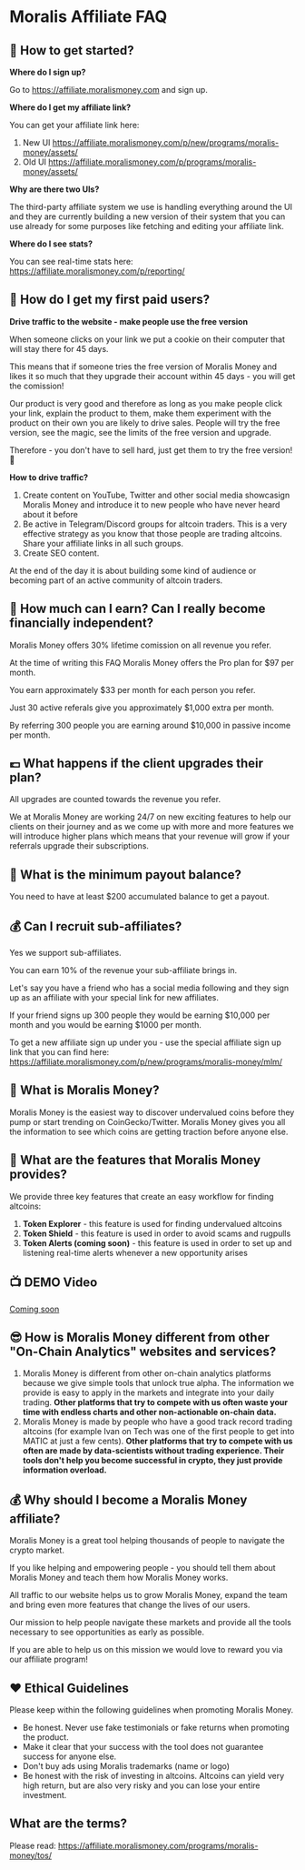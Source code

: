 # Moralis Affiliate FAQ

## 👋 How to get started?

**Where do I sign up?**

Go to https://affiliate.moralismoney.com and sign up.

**Where do I get my affiliate link?**

You can get your affiliate link here: 
1. New UI https://affiliate.moralismoney.com/p/new/programs/moralis-money/assets/
2. Old UI https://affiliate.moralismoney.com/p/programs/moralis-money/assets/

**Why are there two UIs?** 

The third-party affiliate system we use is handling everything around the UI and they are currently building a new version of their system that you can use already for some purposes like fetching and editing your affiliate link.

**Where do I see stats?**

You can see real-time stats here: https://affiliate.moralismoney.com/p/reporting/

## 💸 How do I get my first paid users?

**Drive traffic to the website - make people use the free version**

When someone clicks on your link we put a cookie on their computer that will stay there for 45 days.

This means that if someone tries the free version of Moralis Money and likes it so much that they upgrade their account within 45 days - you will get the comission!

Our product is very good and therefore as long as you make people click your link, explain the product to them, make them experiment with the product on their own you are likely to drive sales. People will try the free version, see the magic, see the limits of the free version and upgrade.

Therefore - you don't have to sell hard, just get them to try the free version! 🙌

**How to drive traffic?**

1. Create content on YouTube, Twitter and other social media showcasign Moralis Money and introduce it to new people who have never heard about it before
2. Be active in Telegram/Discord groups for altcoin traders. This is a very effective strategy as you know that those people are trading altcoins. Share your affiliate links in all such groups.
3. Create SEO content.

At the end of the day it is about building some kind of audience or becoming part of an active community of altcoin traders.


## 💸 How much can I earn? Can I really become financially independent?

Moralis Money offers 30% lifetime comission on all revenue you refer.

At the time of writing this FAQ Moralis Money offers the Pro plan for $97 per month.

You earn approximately $33 per month for each person you refer.

Just 30 active referals give you approximately $1,000 extra per month.

By referring 300 people you are earning around $10,000 in passive income per month.

## 💷 What happens if the client upgrades their plan?

All upgrades are counted towards the revenue you refer. 

We at Moralis Money are working 24/7 on new exciting features to help our clients on their journey and as we come up with more and more features we will introduce higher plans which means that your revenue will grow if your referrals upgrade their subscriptions.

## 🤑 What is the minimum payout balance?

You need to have at least $200 accumulated balance to get a payout.

## 💰 Can I recruit sub-affiliates?

Yes we support sub-affiliates.

You can earn 10% of the revenue your sub-affiliate brings in.

Let's say you have a friend who has a social media following and they sign up as an affiliate with your special link for new affiliates.

If your friend signs up 300 people they would be earning $10,000 per month and you would be earning $1000 per month.

To get a new affiliate sign up under you - use the special affiliate sign up link that you can find here: https://affiliate.moralismoney.com/p/new/programs/moralis-money/mlm/



## 🤔 What is Moralis Money?

Moralis Money is the easiest way to discover undervalued coins before they pump or start trending on CoinGecko/Twitter. Moralis Money gives you all the information to see which coins are getting traction before anyone else.

## 🤩 What are the features that Moralis Money provides?

We provide three key features that create an easy workflow for finding altcoins:

1. **Token Explorer** - this feature is used for finding undervalued altcoins
2. **Token Shield** - this feature is used in order to avoid scams and rugpulls
3. **Token Alerts (coming soon)** - this feature is used in order to set up and listening real-time alerts whenever a new opportunity arises

## 📺 DEMO Video

[Coming soon](https://www.youtube.com/watch?v=8fzV9bO56ow)

## 😎 How is Moralis Money different from other "On-Chain Analytics" websites and services? 
1. Moralis Money is different from other on-chain analytics platforms because we give simple tools that unlock true alpha. The information we provide is easy to apply in the markets and integrate into your daily trading. **Other platforms that try to compete with us often waste your time with endless charts and other non-actionable on-chain data.**
2. Moralis Money is made by people who have a good track record trading altcoins (for example Ivan on Tech was one of the first people to get into MATIC at just a few cents). **Other platforms that try to compete with us often are made by data-scientists without trading experience. Their tools don't help you become successful in crypto, they just provide information overload.**


## 💰 Why should I become a Moralis Money affiliate?

Moralis Money is a great tool helping thousands of people to navigate the crypto market.

If you like helping and empowering people - you should tell them about Moralis Money and teach them how Moralis Money works.

All traffic to our website helps us to grow Moralis Money, expand the team and bring even more features that change the lives of our users.

Our mission to help people navigate these markets and provide all the tools necessary to see opportunities as early as possible. 

If you are able to help us on this mission we would love to reward you via our affiliate program!

## ❤️ Ethical Guidelines
Please keep within the following guidelines when promoting Moralis Money. 

- Be honest. Never use fake testimonials or fake returns when promoting the product. 
- Make it clear that your success with the tool does not guarantee success for anyone else.
- Don't buy ads using Moralis trademarks (name or logo) 
- Be honest with the risk of investing in altcoins. Altcoins can yield very high return, but are also very risky and you can lose your entire investment.  

## What are the terms? 

Please read: https://affiliate.moralismoney.com/programs/moralis-money/tos/
